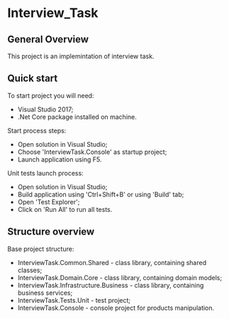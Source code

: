 # Interview_Task

## General Overview
This project is an implemintation of interview task.

## Quick start
To start project you will need:

- Visual Studio 2017;
- .Net Core package installed on machine.

Start process steps:

- Open solution in Visual Studio;
- Choose 'InterviewTask.Console' as startup project;
- Launch application using F5.

Unit tests launch process:

- Open solution in Visual Studio;
- Build application using 'Ctrl+Shift+B' or using 'Build' tab;
- Open 'Test Explorer';
- Click on 'Run All' to run all tests.

## Structure overview

Base project structure:
- InterviewTask.Common.Shared - class library, containing shared classes;
- InterviewTask.Domain.Core - class library, containing domain models;
- InterviewTask.Infrastructure.Business - class library, containing business services;
- InterviewTask.Tests.Unit - test project;
- InterviewTask.Console - console project for products manipulation.
